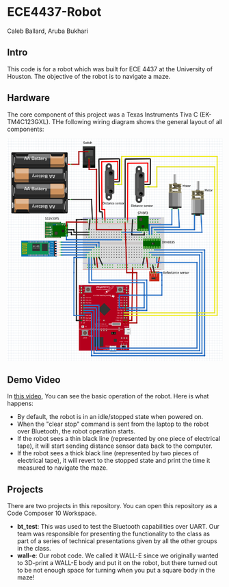 # ECE4437-Robot

Caleb Ballard, Aruba Bukhari

## Intro

This code is for a robot which was built for ECE 4437 at the University of Houston. The objective of the robot is to navigate a maze.

## Hardware

The core component of this project was a Texas Instruments Tiva C (EK-TM4C123GXL). THe following wiring diagram shows the general layout of all components:

![Wiring Diagram of the robot](wiring.png)


## Demo Video

In [this video](https://photos.app.goo.gl/ea5unZCozoSsS7tX8), You can see the basic operation of the robot. Here is what happens:

- By default, the robot is in an idle/stopped state when powered on.
- When the "clear stop" command is sent from the laptop to the robot over Bluetooth, the robot operation starts.
- If the robot sees a thin black line (represented by one piece of electrical tape), it will start sending distance sensor data back to the computer.
- If the robot sees a thick black line (represented by two pieces of electrical tape), it will revert to the stopped state and print the time it measured to navigate the maze.

## Projects

There are two projects in this repository. You can open this repository as a Code Composer 10 Workspace.

- **bt_test**: This was used to test the Bluetooth capabilities over UART. Our team was responsible for presenting the functionality to the class as part of a series of technical presentations given by all the other groups in the class.
- **wall-e**: Our robot code. We called it WALL-E since we originally wanted to 3D-print a WALL-E body and put it on the robot, but there turned out to be not enough space for turning when you put a square body in the maze!
